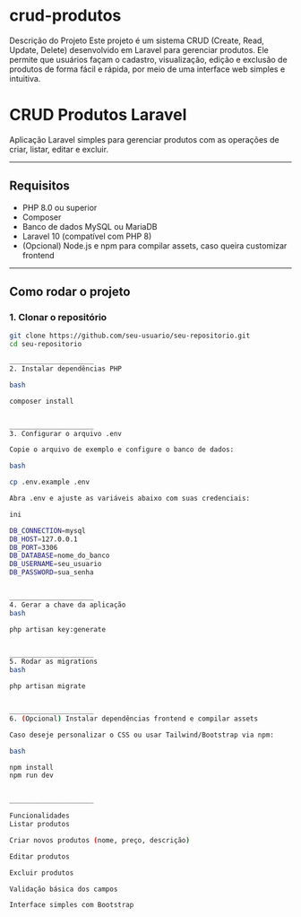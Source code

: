 # crud-produtos

Descrição do Projeto
Este projeto é um sistema CRUD (Create, Read, Update, Delete) desenvolvido em Laravel para gerenciar produtos. Ele permite que usuários façam o cadastro, visualização, edição e exclusão de produtos de forma fácil e rápida, por meio de uma interface web simples e intuitiva.


# CRUD Produtos Laravel

Aplicação Laravel simples para gerenciar produtos com as operações de criar, listar, editar e excluir.

---

## Requisitos

- PHP 8.0 ou superior  
- Composer  
- Banco de dados MySQL ou MariaDB  
- Laravel 10 (compatível com PHP 8)  
- (Opcional) Node.js e npm para compilar assets, caso queira customizar frontend

---

## Como rodar o projeto

### 1. Clonar o repositório

```bash
git clone https://github.com/seu-usuario/seu-repositorio.git
cd seu-repositorio

_____________________
2. Instalar dependências PHP

bash

composer install


_____________________
3. Configurar o arquivo .env

Copie o arquivo de exemplo e configure o banco de dados:

bash

cp .env.example .env

Abra .env e ajuste as variáveis abaixo com suas credenciais:

ini

DB_CONNECTION=mysql
DB_HOST=127.0.0.1
DB_PORT=3306
DB_DATABASE=nome_do_banco
DB_USERNAME=seu_usuario
DB_PASSWORD=sua_senha


_____________________
4. Gerar a chave da aplicação
bash

php artisan key:generate


_____________________
5. Rodar as migrations
bash

php artisan migrate


_____________________
6. (Opcional) Instalar dependências frontend e compilar assets

Caso deseje personalizar o CSS ou usar Tailwind/Bootstrap via npm:

bash

npm install
npm run dev


_____________________

Funcionalidades
Listar produtos

Criar novos produtos (nome, preço, descrição)

Editar produtos

Excluir produtos

Validação básica dos campos

Interface simples com Bootstrap